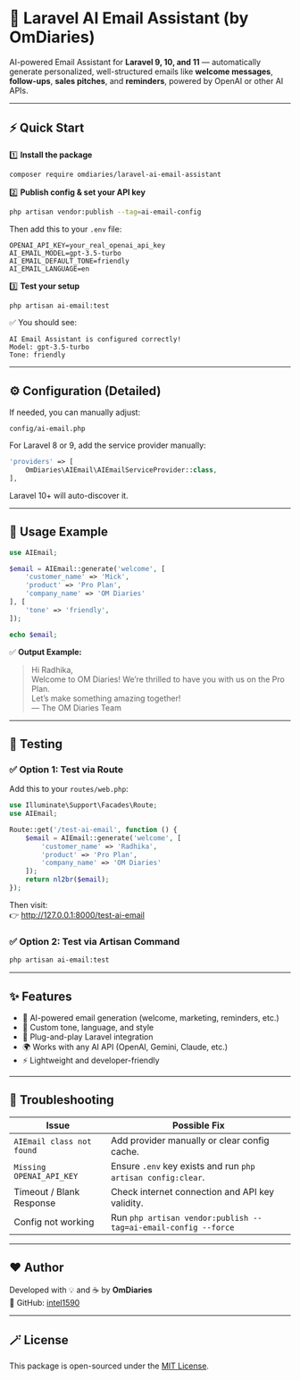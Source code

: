 # 🧩 Laravel AI Email Assistant (by OmDiaries)

AI-powered Email Assistant for **Laravel 9, 10, and 11** — automatically generate personalized, well-structured emails like **welcome messages**, **follow-ups**, **sales pitches**, and **reminders**, powered by OpenAI or other AI APIs.

---

## ⚡ Quick Start

1️⃣ **Install the package**
```bash
composer require omdiaries/laravel-ai-email-assistant
```

2️⃣ **Publish config & set your API key**
```bash
php artisan vendor:publish --tag=ai-email-config
```
Then add this to your `.env` file:
```env
OPENAI_API_KEY=your_real_openai_api_key
AI_EMAIL_MODEL=gpt-3.5-turbo
AI_EMAIL_DEFAULT_TONE=friendly
AI_EMAIL_LANGUAGE=en
```

3️⃣ **Test your setup**
```bash
php artisan ai-email:test
```
✅ You should see:
```
AI Email Assistant is configured correctly!
Model: gpt-3.5-turbo
Tone: friendly
```

---

## ⚙️ Configuration (Detailed)

If needed, you can manually adjust:
```
config/ai-email.php
```

For Laravel 8 or 9, add the service provider manually:
```php
'providers' => [
    OmDiaries\AIEmail\AIEmailServiceProvider::class,
],
```
Laravel 10+ will auto-discover it.

---

## 🧠 Usage Example

```php
use AIEmail;

$email = AIEmail::generate('welcome', [
    'customer_name' => 'Mick',
    'product' => 'Pro Plan',
    'company_name' => 'OM Diaries'
], [
    'tone' => 'friendly',
]);

echo $email;
```

✅ **Output Example:**
> Hi Radhika,  
> Welcome to OM Diaries! We’re thrilled to have you with us on the Pro Plan.  
> Let’s make something amazing together!  
> — The OM Diaries Team

---

## 🧾 Testing

### ✅ Option 1: Test via Route
Add this to your `routes/web.php`:
```php
use Illuminate\Support\Facades\Route;
use AIEmail;

Route::get('/test-ai-email', function () {
    $email = AIEmail::generate('welcome', [
        'customer_name' => 'Radhika',
        'product' => 'Pro Plan',
        'company_name' => 'OM Diaries'
    ]);
    return nl2br($email);
});
```

Then visit:  
👉 http://127.0.0.1:8000/test-ai-email

### ✅ Option 2: Test via Artisan Command
```bash
php artisan ai-email:test
```

---

## ✨ Features

- 🧩 AI-powered email generation (welcome, marketing, reminders, etc.)
- 🎨 Custom tone, language, and style
- 🔧 Plug-and-play Laravel integration
- 🌍 Works with any AI API (OpenAI, Gemini, Claude, etc.)
- ⚡ Lightweight and developer-friendly

---

## 🧰 Troubleshooting

| Issue | Possible Fix |
|-------|---------------|
| `AIEmail class not found` | Add provider manually or clear config cache. |
| `Missing OPENAI_API_KEY` | Ensure `.env` key exists and run `php artisan config:clear`. |
| Timeout / Blank Response | Check internet connection and API key validity. |
| Config not working | Run `php artisan vendor:publish --tag=ai-email-config --force` |

---

## ❤️ Author

Developed with 💡 and ☕ by **OmDiaries**  
🔗 GitHub: [intel1590](https://github.com/intel1590)  


---

## 🪄 License

This package is open-sourced under the [MIT License](LICENSE).

